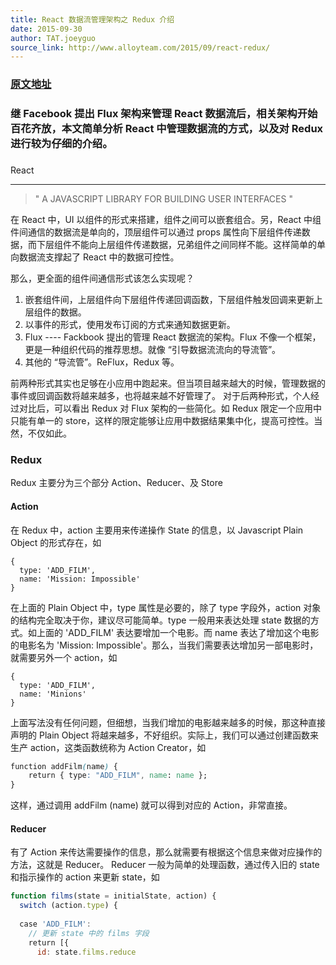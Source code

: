 ```yaml
---
title: React 数据流管理架构之 Redux 介绍
date: 2015-09-30
author: TAT.joeyguo
source_link: http://www.alloyteam.com/2015/09/react-redux/
---
```


<!-- {% raw %} - for jekyll -->

### [原文地址](https://github.com/joeyguo/blog/issues/3)

### 继 Facebook 提出 Flux 架构来管理 React 数据流后，相关架构开始百花齐放，本文简单分析 React 中管理数据流的方式，以及对 Redux  进行较为仔细的介绍。

### 

React  

* * *

> " A JAVASCRIPT LIBRARY FOR BUILDING USER INTERFACES "

在 React 中，UI 以组件的形式来搭建，组件之间可以嵌套组合。另，React 中组件间通信的数据流是单向的，顶层组件可以通过 props 属性向下层组件传递数据，而下层组件不能向上层组件传递数据，兄弟组件之间同样不能。这样简单的单向数据流支撑起了 React 中的数据可控性。

那么，更全面的组件间通信形式该怎么实现呢？

1.  嵌套组件间，上层组件向下层组件传递回调函数，下层组件触发回调来更新上层组件的数据。
2.  以事件的形式，使用发布订阅的方式来通知数据更新。
3.  Flux ---- Fackbook 提出的管理 React 数据流的架构。Flux 不像一个框架，更是一种组织代码的推荐思想。就像 “引导数据流流向的导流管”。
4.  其他的 “导流管”。ReFlux，Redux 等。

前两种形式其实也足够在小应用中跑起来。但当项目越来越大的时候，管理数据的事件或回调函数将越来越多，也将越来越不好管理了。 对于后两种形式，个人经过对比后，可以看出 Redux 对 Flux 架构的一些简化。如 Redux 限定一个应用中只能有单一的 store，这样的限定能够让应用中数据结果集中化，提高可控性。当然，不仅如此。

### Redux

Redux 主要分为三个部分 Action、Reducer、及 Store

#### Action

在 Redux 中，action 主要用来传递操作 State 的信息，以 Javascript Plain Object 的形式存在，如

    {
      type: 'ADD_FILM',
      name: 'Mission: Impossible'
    }

在上面的 Plain Object 中，type 属性是必要的，除了 type 字段外，action 对象的结构完全取决于你，建议尽可能简单。type 一般用来表达处理 state 数据的方式。如上面的 'ADD_FILM' 表达要增加一个电影。而 name 表达了增加这个电影的电影名为 'Mission: Impossible'。那么，当我们需要表达增加另一部电影时，就需要另外一个 action，如

    {
      type: 'ADD_FILM',
      name: 'Minions'
    }

上面写法没有任何问题，但细想，当我们增加的电影越来越多的时候，那这种直接声明的 Plain Object 将越来越多，不好组织。实际上，我们可以通过创建函数来生产 action，这类函数统称为 Action Creator，如

```css
function addFilm(name) {
    return { type: "ADD_FILM", name: name };
}
```

这样，通过调用 addFilm (name) 就可以得到对应的 Action，非常直接。

#### Reducer

有了 Action 来传达需要操作的信息，那么就需要有根据这个信息来做对应操作的方法，这就是 Reducer。 Reducer 一般为简单的处理函数，通过传入旧的 state 和指示操作的 action 来更新 state，如

```javascript
function films(state = initialState, action) {
  switch (action.type) {
 
  case 'ADD_FILM':
    // 更新 state 中的 films 字段
    return [{
      id: state.films.reduce
```


<!-- {% endraw %} - for jekyll -->